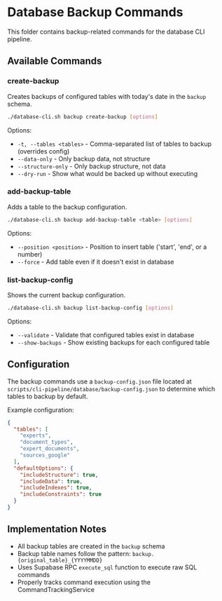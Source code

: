 # Database Backup Commands

This folder contains backup-related commands for the database CLI pipeline.

## Available Commands

### create-backup
Creates backups of configured tables with today's date in the `backup` schema.

```bash
./database-cli.sh backup create-backup [options]
```

Options:
- `-t, --tables <tables>` - Comma-separated list of tables to backup (overrides config)
- `--data-only` - Only backup data, not structure
- `--structure-only` - Only backup structure, not data
- `--dry-run` - Show what would be backed up without executing

### add-backup-table
Adds a table to the backup configuration.

```bash
./database-cli.sh backup add-backup-table <table> [options]
```

Options:
- `--position <position>` - Position to insert table ('start', 'end', or a number)
- `--force` - Add table even if it doesn't exist in database

### list-backup-config
Shows the current backup configuration.

```bash
./database-cli.sh backup list-backup-config [options]
```

Options:
- `--validate` - Validate that configured tables exist in database
- `--show-backups` - Show existing backups for each configured table

## Configuration

The backup commands use a `backup-config.json` file located at `scripts/cli-pipeline/database/backup-config.json` to determine which tables to backup by default.

Example configuration:
```json
{
  "tables": [
    "experts",
    "document_types",
    "expert_documents",
    "sources_google"
  ],
  "defaultOptions": {
    "includeStructure": true,
    "includeData": true,
    "includeIndexes": true,
    "includeConstraints": true
  }
}
```

## Implementation Notes

- All backup tables are created in the `backup` schema
- Backup table names follow the pattern: `backup.{original_table}_{YYYYMMDD}`
- Uses Supabase RPC `execute_sql` function to execute raw SQL commands
- Properly tracks command execution using the CommandTrackingService